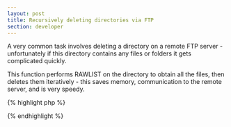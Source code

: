 ```yaml
---
layout: post
title: Recursively deleting directories via FTP
section: developer
---
```

A very common task involves deleting a directory on a remote FTP server - unfortunately if this directory contains any files or folders it gets complicated quickly.

This function performs RAWLIST on the directory to obtain all the files, then deletes them iteratively - this saves memory, communication to the remote server, and is very speedy.

{% highlight php %}
<?php
/**
 * Recursively delete the files in a directory via FTP.
 *
 * @author      Aidan Lister &lt;aidan@php.net&gt;
 * @version     1.0.0
 * @link        http://aidanlister.com/2004/04/recursively-deleting-directories-via-ftp/
 * @param       resource $ftp_stream   The link identifier of the FTP connection
 * @param       string   $directory    The directory to delete
 */
function ftp_rmdirr($ftp_stream, $directory)
{
    // Sanity check
    if (!is_resource($ftp_stream) ||
        get_resource_type($ftp_stream) !== 'FTP Buffer') {
 
        return false;
    }
 
    // Init
    $i             = 0;
    $files         = array();
    $folders       = array();
    $statusnext    = false;
    $currentfolder = $directory;
 
    // Get raw file listing
    $list = ftp_rawlist($ftp_stream, $directory, true);
 
    // Iterate listing
    foreach ($list as $current) {
        
        // An empty element means the next element will be the new folder
        if (empty($current)) {
            $statusnext = true;
            continue;
        }
 
        // Save the current folder
        if ($statusnext === true) {
            $currentfolder = substr($current, 0, -1);
            $statusnext = false;
            continue;
        }
 
        // Split the data into chunks
        $split = preg_split('[ ]', $current, 9, PREG_SPLIT_NO_EMPTY);
        $entry = $split[8];
        $isdir = ($split[0]{0} === 'd') ? true : false;
 
        // Skip pointers
        if ($entry === '.' || $entry === '..') {
            continue;
        }
 
        // Build the file and folder list
        if ($isdir === true) {
            $folders[] = $currentfolder . '/' . $entry;
        } else {
            $files[] = $currentfolder . '/' . $entry;
        }
 
    }
 
    // Delete all the files
    foreach ($files as $file) {
        ftp_delete($ftp_stream, $file);
    }
 
    // Delete all the directories
    // Reverse sort the folders so the deepest directories are unset first
    rsort($folders);
    foreach ($folders as $folder) {
        ftp_rmdir($ftp_stream, $folder);
    }
 
    // Delete the final folder and return its status
    return ftp_rmdir($ftp_stream, $directory);
}
?>
{% endhighlight %}
